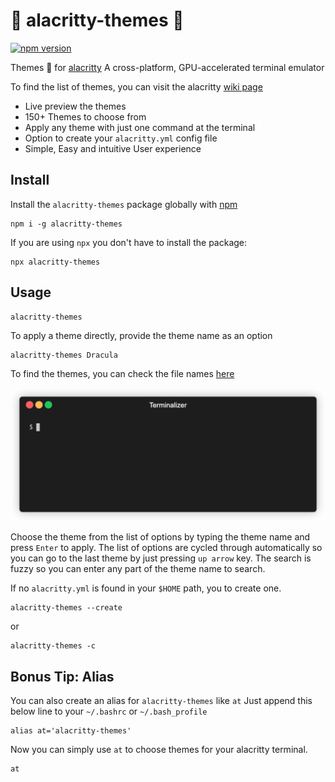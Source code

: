 # :rainbow: alacritty-themes :lollipop:

[![npm version](http://img.shields.io/npm/v/alacritty-themes.svg?style=flat)](https://npmjs.org/package/alacritty-themes "View this project on npm")

 Themes :candy: for [alacritty](https://github.com/alacritty/alacritty)  A cross-platform, GPU-accelerated terminal emulator 

To find the list of themes, you can visit the alacritty [wiki page](https://github.com/alacritty/alacritty/wiki/Color-schemes)

- Live preview the themes
- 150+ Themes to choose from
- Apply any theme with just one command at the terminal
- Option to create your `alacritty.yml` config file
- Simple, Easy and intuitive User experience

## Install

Install the `alacritty-themes` package globally with [npm](https://npmjs.com)
```
npm i -g alacritty-themes
```

If you are using `npx` you don't have to install the package:

```
npx alacritty-themes
```

## Usage

```
alacritty-themes
```

To apply a theme directly, provide the theme name as an option
```
alacritty-themes Dracula
```

To find the themes, you can check the file names  [here](/themes)

![alacritty-themes demo gif](demo.gif)

Choose the theme from the list of options by typing the theme name and press `Enter` to apply.
The list of options are cycled through automatically so you can go to the last theme
by just pressing `up arrow` key.
The search is fuzzy so you can enter any part of the theme name to search.

If no `alacritty.yml` is found in your `$HOME` path, you to create one.

```
alacritty-themes --create
```

or 
```
alacritty-themes -c
```

## Bonus Tip: Alias
You can also create an alias for `alacritty-themes` like `at` 
Just append this below line to your `~/.bashrc` or `~/.bash_profile`

```
alias at='alacritty-themes'
```

Now you can simply use `at` to choose themes for your alacritty terminal.

```
at
```
